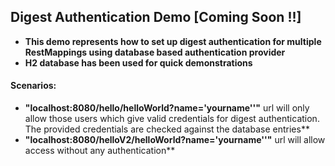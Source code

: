 ## Digest Authentication Demo [Coming Soon !!]
* **This demo represents how to set up digest authentication for multiple RestMappings 
 using database based authentication provider**
* **H2 database has been used for quick demonstrations**
#### Scenarios:
* **"localhost:8080/hello/helloWorld?name='yourname''"**  url will only allow those users which give valid credentials for digest authentication. The provided credentials are checked against the database entries**
* **"localhost:8080/helloV2/helloWorld?name='yourname''"**  url will allow access without any authentication**
